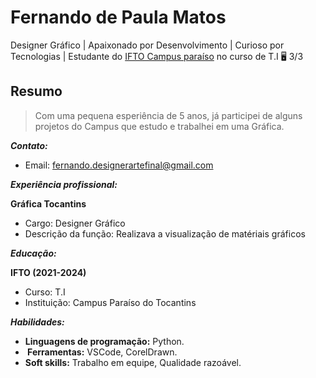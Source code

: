 # **Fernando de Paula Matos** 

Designer Gráfico | Apaixonado por Desenvolvimento | Curioso por Tecnologias  | Estudante do [IFTO Campus paraíso](https://www.ifto.edu.br/paraiso) no curso de T.I 🖥 3/3

## Resumo 

> Com uma pequena esperiência de 5 anos, já participei de alguns projetos do Campus que estudo e trabalhei em uma Gráfica.

***Contato:***

*  Email: fernando.designerartefinal@gmail.com

*****Experiência profissional:*****

**Gráfica Tocantins**

* Cargo: Designer Gráfico
* Descrição da função: Realizava a visualização de matériais gráficos 

***Educação:***

**IFTO (2021-2024)**

* Curso: T.I
* Instituição: Campus Paraíso do Tocantins

***Habilidades:***

* **Linguagens de programação:** Python.
* **️ Ferramentas:** VSCode, CorelDrawn.
* **Soft skills:** Trabalho em equipe, Qualidade razoável.






